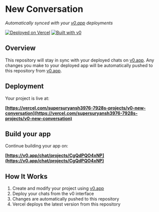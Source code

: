 # New Conversation

*Automatically synced with your [v0.app](https://v0.app) deployments*

[![Deployed on Vercel](https://img.shields.io/badge/Deployed%20on-Vercel-black?style=for-the-badge&logo=vercel)](https://vercel.com/supersuryansh3976-7928s-projects/v0-new-conversation)
[![Built with v0](https://img.shields.io/badge/Built%20with-v0.app-black?style=for-the-badge)](https://v0.app/chat/projects/CgQdPQO4xNP)

## Overview

This repository will stay in sync with your deployed chats on [v0.app](https://v0.app).
Any changes you make to your deployed app will be automatically pushed to this repository from [v0.app](https://v0.app).

## Deployment

Your project is live at:

**[https://vercel.com/supersuryansh3976-7928s-projects/v0-new-conversation](https://vercel.com/supersuryansh3976-7928s-projects/v0-new-conversation)**

## Build your app

Continue building your app on:

**[https://v0.app/chat/projects/CgQdPQO4xNP](https://v0.app/chat/projects/CgQdPQO4xNP)**

## How It Works

1. Create and modify your project using [v0.app](https://v0.app)
2. Deploy your chats from the v0 interface
3. Changes are automatically pushed to this repository
4. Vercel deploys the latest version from this repository
